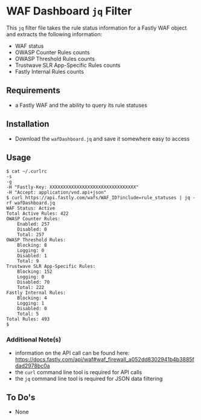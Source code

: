 # WAF Dashboard `jq` Filter
This `jq` filter file takes the rule status information for a Fastly WAF object and extracts the following information:
* WAF status
* OWASP Counter Rules counts
* OWASP Threshold Rules counts
* Trustwave SLR App-Specific Rules counts
* Fastly Internal Rules counts

## Requirements
- a Fastly WAF and the ability to query its rule statuses

## Installation
- Download the `wafDashboard.jq` and save it somewhere easy to access

## Usage
```
$ cat ~/.curlrc
-s
-g
-H "Fastly-Key: XXXXXXXXXXXXXXXXXXXXXXXXXXXXXXXX"
-H "Accept: application/vnd.api+json"
$ curl https://api.fastly.com/wafs/WAF_ID?include=rule_statuses | jq -rf wafDashboard.jq
WAF Status: Active
Total Active Rules: 422
OWASP Counter Rules:
	Enabled: 257
	Disabled: 0
	Total: 257
OWASP Threshold Rules:
	Blocking: 8
	Logging: 0
	Disabled: 1
	Total: 9
Trustwave SLR App-Specific Rules:
	Blocking: 152
	Logging: 0
	Disabled: 70
	Total: 222
Fastly Internal Rules:
	Blocking: 4
	Logging: 1
	Disabled: 0
	Total: 5
Total Rules: 493
$
```

### Additional Note(s)
- information on the API call can be found here:
https://docs.fastly.com/api/waf#waf_firewall_a052dd8302941b4b3885fdad2978bc0a
- the `curl` command line tool is required for API calls
- the `jq` command line tool is required for JSON data filtering

## To Do's
- None

